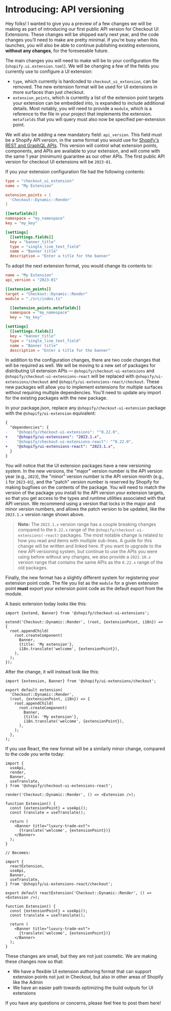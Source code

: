 # Introducing: API versioning

Hey folks! I wanted to give you a preview of a few changes we will be making as part of introducing our first public API version for Checkout UI Extensions. These changes will be shipped early next year, and the code changes you’ll need to make are pretty minimal. If you’re busy when this launches, you will also be able to continue publishing existing extensions, **without any changes**, for the foreseeable future.

The main changes you will need to make will be to your configuration file (`shopify.ui.extension.toml`). We will be changing a few of the fields you currently use to configure a UI extension:

- `type`, which currently is hardcoded to `checkout_ui_extension`, can be removed. The new extension format will be used for UI extensions in more surfaces than just checkout.
- `extension_points`, which is currently a list of the extension point targets your extension can be embedded into, is expanded to include additional details. Most notably, you will need to provide a `module`, which is a reference to the file in your project that implements the extension. `metafields` that you will query must also now be specified per-extension point.

We will also be adding a new mandatory field: `api_version`. This field must be a Shopify API version, in the same format you would use for [Shopify's REST and GraphQL APIs](https://shopify.dev/api/usage/versioning). This version will control what extension points, components, and APIs are available to your extension, and will come with the same 1 year (minimum) guarantee as our other APIs. The first public API version for checkout UI extensions will be `2023-01`.

If you your extension configuration file had the following contents:

```toml
type = "checkout_ui_extension"
name = "My Extension"

extension_points = [
  'Checkout::Dynamic::Render'
]

[[metafields]]
namespace = "my_namespace"
key = "my_key"

[settings]
  [[settings.fields]]
  key = "banner_title"
  type = "single_line_text_field"
  name = "Banner title"
  description = "Enter a title for the banner"
```

To adopt the next extension format, you would change its contents to:

```toml
name = "My Extension"
api_version = "2023-01"

[[extension_points]]
target = "Checkout::Dynamic::Render"
module = "./src/index.ts"

  [[extension_points.metafields]]
  namespace = "my_namespace"
  key = "my_key"

[settings]
  [[settings.fields]]
  key = "banner_title"
  type = "single_line_text_field"
  name = "Banner title"
  description = "Enter a title for the banner"
```

In addition to the configuration changes, there are two code changes that will be required as well. We will be moving to a new set of packages for distributing UI extension APIs — `@shopify/checkout-ui-extensions` and `@shopify/checkout-ui-extensions-react` will be replaced with `@shopify/ui-extensions/checkout` and `@shopify/ui-extensions-react/checkout`. These new packages will allow you to implement extensions for multiple surfaces without requiring multiple dependencies. You'll need to update any import for the existing packages with the new package.

In your package.json, replace any `@shopify/checkout-ui-extension` package with the `@shopify/ui-extension` equivalent:

```diff
{
  "dependencies": {
-    "@shopify/checkout-ui-extensions": "^0.22.0",
+    "@shopify/ui-extensions": "2023.1.x",
-    "@shopify/checkout-ui-extensions-react": "^0.22.0",
+    "@shopify/ui-extensions-react": "2023.1.x",
  }
}
```

You will notice that the UI extension packages have a new versioning system. In the new versions, the "major" version number is the API version year (e.g., `2023`), the "minor" version number is the API version month (e.g., `1` for `2023-01`), and the "patch" version number is reserved by Shopify for making bugfixes on the contents of the package. You will need to match the version of the package you install to the API version your extension targets, so that you get access to the types and runtime utilities associated with that API version. We recommend using a version that locks in the major and minor version numbers, and allows the patch version to be updated, like the `2023.1.x` version range shown above.

> **Note:** The `2023.1.x` version range has a couple breaking changes compared to the `0.22.x` range of the `@shopify/checkout-ui-extensions(-react)` packages. The most notable change is related to how you read and items with multiple sub-lines. A guide for this change will be written and linked here. If you want to upgrade to the new API versioning system, but continue to use the APIs you were using before without any changes, we also provide a `2022.10.x` version range that contains the same APIs as the `0.22.x` range of the old packages.

Finally, the new format has a slightly different system for registering your extension point code. The file you list as the `module` for a given extension point **must** export your extension point code as the default export from the module.

A basic extension today looks like this:

```tsx
import {extend, Banner} from '@shopify/checkout-ui-extensions';

extend('Checkout::Dynamic::Render', (root, {extensionPoint, i18n}) => {
  root.appendChild(
    root.createComponent(
      Banner,
      {title: 'My extension'},
      i18n.translate('welcome', {extensionPoint}),
    ),
  );
});
```

After the change, it will instead look like this:

```tsx
import {extension, Banner} from '@shopify/ui-extensions/checkout';

export default extension(
  'Checkout::Dynamic::Render',
  (root, {extensionPoint, i18n}) => {
    root.appendChild(
      root.createComponent(
        Banner,
        {title: 'My extension'},
        i18n.translate('welcome', {extensionPoint}),
      ),
    );
  },
);
```

If you use React, the new format will be a similarly minor change, compared to the code you write today:

```tsx
import {
  useApi,
  render,
  Banner,
  useTranslate,
} from '@shopify/checkout-ui-extensions-react';

render('Checkout::Dynamic::Render', () => <Extension />);

function Extension() {
  const {extensionPoint} = useApi();
  const translate = useTranslate();

  return (
    <Banner title="luxury-trade-ext">
      {translate('welcome', {extensionPoint})}
    </Banner>
  );
}

// Becomes:

import {
  reactExtension,
  useApi,
  Banner,
  useTranslate,
} from '@shopify/ui-extensions-react/checkout';

export default reactExtension('Checkout::Dynamic::Render', () => <Extension />);

function Extension() {
  const {extensionPoint} = useApi();
  const translate = useTranslate();

  return (
    <Banner title="luxury-trade-ext">
      {translate('welcome', {extensionPoint})}
    </Banner>
  );
}
```

These changes are small, but they are not just cosmetic. We are making these changes now so that:

- We have a flexible UI extension authoring format that can support extension points not just in Checkout, but also in other areas of Shopify like the Admin
- We have an easier path towards optimizing the build outputs for UI extensions

If you have any questions or concerns, please feel free to post them here!

